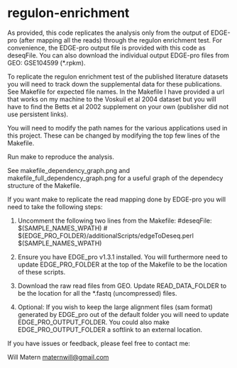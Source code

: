 # regulon-enrichment
As provided, this code replicates the analysis only from the output of EDGE-pro (after mapping all the reads) through the regulon enrichment test. For convenience, the EDGE-pro output file is provided with this code as deseqFile. You can also download the individual output EDGE-pro files from GEO: GSE104599 (*.rpkm). 

To replicate the regulon enrichment test of the published literature datasets you will need to track down the supplemental data for these publications. See Makefile for expected file names. In the Makefile I have provided a url that works on my machine to the Voskuil et al 2004 dataset but you will have to find the Betts et al 2002 supplement on your own (publisher did not use persistent links). 

You will need to modify the path names for the various applications used in this project. These can be changed by modifying the top few lines of the Makefile.

Run make to reproduce the analysis.

See makefile_dependency_graph.png and makefile_full_dependency_graph.png for a useful graph of the dependecy structure of the Makefile.

If you want make to replicate the read mapping done by EDGE-pro you will need to take the following steps:

1. Uncomment the following two lines from the Makefile: 
\#deseqFile: $(SAMPLE_NAMES_WPATH)
\#	${EDGE_PRO_FOLDER}/additionalScripts/edgeToDeseq.perl $(SAMPLE_NAMES_WPATH) 

2. Ensure you have EDGE_pro v1.3.1 installed. You will furthermore need to update EDGE_PRO_FOLDER at the top of the Makefile to be the location of these scripts.

3. Download the raw read files from GEO. Update READ_DATA_FOLDER to be the location for all the *.fastq (uncompressed) files.

4. Optional: If you wish to keep the large alignment files (sam format) generated by EDGE_pro out of the default folder you will need to update EDGE_PRO_OUTPUT_FOLDER. You could also make EDGE_PRO_OUTPUT_FOLDER a softlink to an external location.

If you have issues or feedback, please feel free to contact me:

Will Matern
maternwill@gmail.com
